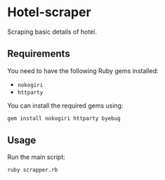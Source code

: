 # Hotel-scraper

Scraping basic details of hotel.

## Requirements

You need to have the following Ruby gems installed:

- `nokogiri`  
- `httparty`  

You can install the required gems using:

```bash
gem install nokogiri httparty byebug
```

## Usage

Run the main script:
```bash
ruby scrapper.rb
```
